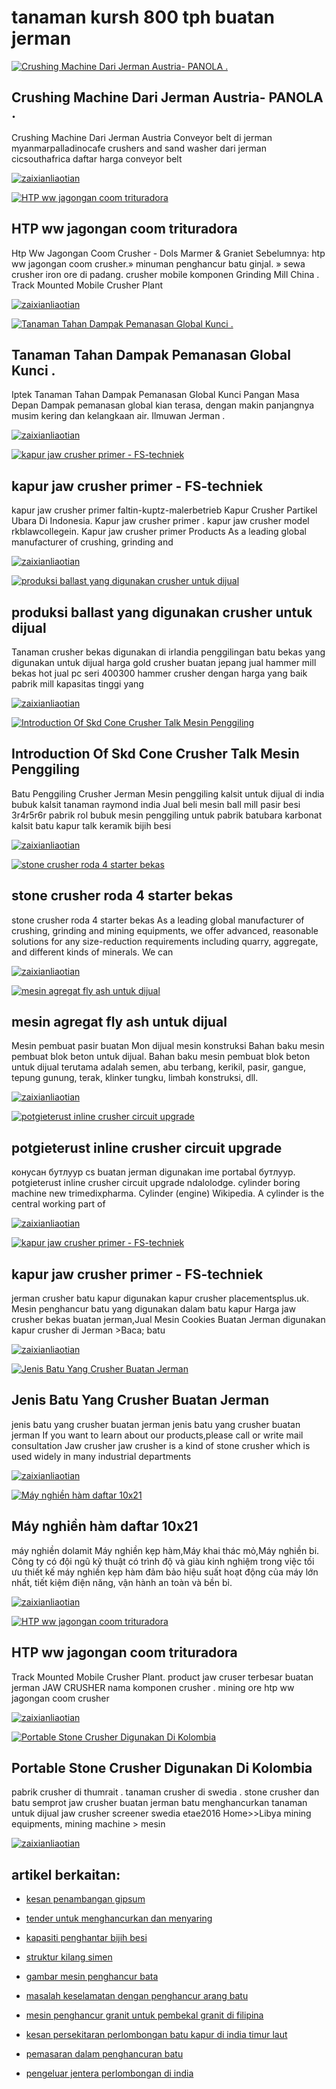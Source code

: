 # tanaman kursh 800 tph buatan jerman
<a href="https://mnn.zoosnet.net/LR/Chatpre.aspx?id=MNN94995150&p=https://topgrinding.com/" target="_blank">![Crushing Machine Dari Jerman Austria- PANOLA .](https://github.com/technlg/images/blob/main/39.jpg)</a>
## Crushing Machine Dari Jerman Austria- PANOLA .
Crushing Machine Dari Jerman Austria Conveyor belt di jerman myanmarpalladinocafe crushers and sand washer dari jerman cicsouthafrica daftar harga conveyor belt 
<a href="https://mnn.zoosnet.net/LR/Chatpre.aspx?id=MNN94995150&p=https://topgrinding.com/" target="_blank"><img src="https://github.com/technlg/images/raw/main/chat11.jpg" alt="zaixianliaotian"/></a><a href="//whatsapp.shibangsoft.com/WhatsApp.php" ><img src="https://github.com/technlg/images/raw/main/chat11.png" alt=""></a>
<a href="https://mnn.zoosnet.net/LR/Chatpre.aspx?id=MNN94995150&p=https://topgrinding.com/" target="_blank">![HTP ww jagongan coom trituradora](https://github.com/technlg/images/blob/main/30.jpg)</a>
## HTP ww jagongan coom trituradora
Htp Ww Jagongan Coom Crusher - Dols Marmer & Graniet Sebelumnya: htp ww jagongan coom crusher.» minuman penghancur batu ginjal. » sewa crusher iron ore di padang. crusher mobile komponen Grinding Mill China . Track Mounted Mobile Crusher Plant
<a href="https://mnn.zoosnet.net/LR/Chatpre.aspx?id=MNN94995150&p=https://topgrinding.com/" target="_blank"><img src="https://github.com/technlg/images/raw/main/chat11.jpg" alt="zaixianliaotian"/></a><a href="//whatsapp.shibangsoft.com/WhatsApp.php" ><img src="https://github.com/technlg/images/raw/main/chat11.png" alt=""></a>
<a href="https://mnn.zoosnet.net/LR/Chatpre.aspx?id=MNN94995150&p=https://topgrinding.com/" target="_blank">![Tanaman Tahan Dampak Pemanasan Global Kunci .](https://github.com/technlg/images/blob/main/45.jpg)</a>
## Tanaman Tahan Dampak Pemanasan Global Kunci .
Iptek Tanaman Tahan Dampak Pemanasan Global Kunci Pangan Masa Depan Dampak pemanasan global kian terasa, dengan makin panjangnya musim kering dan kelangkaan air. Ilmuwan Jerman .
<a href="https://mnn.zoosnet.net/LR/Chatpre.aspx?id=MNN94995150&p=https://topgrinding.com/" target="_blank"><img src="https://github.com/technlg/images/raw/main/chat11.jpg" alt="zaixianliaotian"/></a><a href="//whatsapp.shibangsoft.com/WhatsApp.php" ><img src="https://github.com/technlg/images/raw/main/chat11.png" alt=""></a>
<a href="https://mnn.zoosnet.net/LR/Chatpre.aspx?id=MNN94995150&p=https://topgrinding.com/" target="_blank">![kapur jaw crusher primer - FS-techniek](https://github.com/technlg/images/blob/main/19.jpg)</a>
## kapur jaw crusher primer - FS-techniek
kapur jaw crusher primer faltin-kuptz-malerbetrieb Kapur Crusher Partikel Ubara Di Indonesia. Kapur jaw crusher primer . kapur jaw crusher model rkblawcollegein. Kapur jaw crusher primer Products As a leading global manufacturer of crushing, grinding and
<a href="https://mnn.zoosnet.net/LR/Chatpre.aspx?id=MNN94995150&p=https://topgrinding.com/" target="_blank"><img src="https://github.com/technlg/images/raw/main/chat11.jpg" alt="zaixianliaotian"/></a><a href="//whatsapp.shibangsoft.com/WhatsApp.php" ><img src="https://github.com/technlg/images/raw/main/chat11.png" alt=""></a>
<a href="https://mnn.zoosnet.net/LR/Chatpre.aspx?id=MNN94995150&p=https://topgrinding.com/" target="_blank">![produksi ballast yang digunakan crusher untuk dijual](https://github.com/technlg/images/blob/main/24.jpg)</a>
## produksi ballast yang digunakan crusher untuk dijual
Tanaman crusher bekas digunakan di irlandia penggilingan batu bekas yang digunakan untuk dijual harga gold crusher buatan jepang jual hammer mill bekas hot jual pc seri 400300 hammer crusher dengan harga yang baik pabrik mill kapasitas tinggi yang
<a href="https://mnn.zoosnet.net/LR/Chatpre.aspx?id=MNN94995150&p=https://topgrinding.com/" target="_blank"><img src="https://github.com/technlg/images/raw/main/chat11.jpg" alt="zaixianliaotian"/></a><a href="//whatsapp.shibangsoft.com/WhatsApp.php" ><img src="https://github.com/technlg/images/raw/main/chat11.png" alt=""></a>
<a href="https://mnn.zoosnet.net/LR/Chatpre.aspx?id=MNN94995150&p=https://topgrinding.com/" target="_blank">![Introduction Of Skd Cone Crusher Talk Mesin Penggiling](https://github.com/technlg/images/blob/main/3.jpg)</a>
## Introduction Of Skd Cone Crusher Talk Mesin Penggiling
Batu Penggiling Crusher Jerman Mesin penggiling kalsit untuk dijual di india bubuk kalsit tanaman raymond india Jual beli mesin ball mill pasir besi 3r4r5r6r pabrik rol bubuk mesin penggiling untuk pabrik batubara karbonat kalsit batu kapur talk keramik bijih besi 
<a href="https://mnn.zoosnet.net/LR/Chatpre.aspx?id=MNN94995150&p=https://topgrinding.com/" target="_blank"><img src="https://github.com/technlg/images/raw/main/chat11.jpg" alt="zaixianliaotian"/></a><a href="//whatsapp.shibangsoft.com/WhatsApp.php" ><img src="https://github.com/technlg/images/raw/main/chat11.png" alt=""></a>
<a href="https://mnn.zoosnet.net/LR/Chatpre.aspx?id=MNN94995150&p=https://topgrinding.com/" target="_blank">![stone crusher roda 4 starter bekas](https://github.com/technlg/images/blob/main/16.jpg)</a>
## stone crusher roda 4 starter bekas
stone crusher roda 4 starter bekas As a leading global manufacturer of crushing, grinding and mining equipments, we offer advanced, reasonable solutions for any size-reduction requirements including quarry, aggregate, and different kinds of minerals. We can 
<a href="https://mnn.zoosnet.net/LR/Chatpre.aspx?id=MNN94995150&p=https://topgrinding.com/" target="_blank"><img src="https://github.com/technlg/images/raw/main/chat11.jpg" alt="zaixianliaotian"/></a><a href="//whatsapp.shibangsoft.com/WhatsApp.php" ><img src="https://github.com/technlg/images/raw/main/chat11.png" alt=""></a>
<a href="https://mnn.zoosnet.net/LR/Chatpre.aspx?id=MNN94995150&p=https://topgrinding.com/" target="_blank">![mesin agregat fly ash untuk dijual](https://github.com/technlg/images/blob/main/52.jpg)</a>
## mesin agregat fly ash untuk dijual
Mesin pembuat pasir buatan Mon dijual mesin konstruksi Bahan baku mesin pembuat blok beton untuk dijual. Bahan baku mesin pembuat blok beton untuk dijual terutama adalah semen, abu terbang, kerikil, pasir, gangue, tepung gunung, terak, klinker tungku, limbah konstruksi, dll.
<a href="https://mnn.zoosnet.net/LR/Chatpre.aspx?id=MNN94995150&p=https://topgrinding.com/" target="_blank"><img src="https://github.com/technlg/images/raw/main/chat11.jpg" alt="zaixianliaotian"/></a><a href="//whatsapp.shibangsoft.com/WhatsApp.php" ><img src="https://github.com/technlg/images/raw/main/chat11.png" alt=""></a>
<a href="https://mnn.zoosnet.net/LR/Chatpre.aspx?id=MNN94995150&p=https://topgrinding.com/" target="_blank">![potgieterust inline crusher circuit upgrade](https://github.com/technlg/images/blob/main/49.jpg)</a>
## potgieterust inline crusher circuit upgrade
конусан бутлуур cs buatan jerman digunakan ime portabal бутлуур. potgieterust inline crusher circuit upgrade ndalolodge. cylinder boring machine new trimedixpharma. Cylinder (engine) Wikipedia. A cylinder is the central working part of
<a href="https://mnn.zoosnet.net/LR/Chatpre.aspx?id=MNN94995150&p=https://topgrinding.com/" target="_blank"><img src="https://github.com/technlg/images/raw/main/chat11.jpg" alt="zaixianliaotian"/></a><a href="//whatsapp.shibangsoft.com/WhatsApp.php" ><img src="https://github.com/technlg/images/raw/main/chat11.png" alt=""></a>
<a href="https://mnn.zoosnet.net/LR/Chatpre.aspx?id=MNN94995150&p=https://topgrinding.com/" target="_blank">![kapur jaw crusher primer - FS-techniek](https://github.com/technlg/images/blob/main/13.jpg)</a>
## kapur jaw crusher primer - FS-techniek
jerman crusher batu kapur digunakan kapur crusher placementsplus.uk. Mesin penghancur batu yang digunakan dalam batu kapur Harga jaw crusher bekas buatan jerman,Jual Mesin Cookies Buatan Jerman digunakan kapur crusher di Jerman >Baca; batu
<a href="https://mnn.zoosnet.net/LR/Chatpre.aspx?id=MNN94995150&p=https://topgrinding.com/" target="_blank"><img src="https://github.com/technlg/images/raw/main/chat11.jpg" alt="zaixianliaotian"/></a><a href="//whatsapp.shibangsoft.com/WhatsApp.php" ><img src="https://github.com/technlg/images/raw/main/chat11.png" alt=""></a>
<a href="https://mnn.zoosnet.net/LR/Chatpre.aspx?id=MNN94995150&p=https://topgrinding.com/" target="_blank">![Jenis Batu Yang Crusher Buatan Jerman](https://github.com/technlg/images/blob/main/60.jpg)</a>
## Jenis Batu Yang Crusher Buatan Jerman
jenis batu yang crusher buatan jerman jenis batu yang crusher buatan jerman If you want to learn about our products,please call or write mail consultation Jaw crusher jaw crusher is a kind of stone crusher which is used widely in many industrial departments 
<a href="https://mnn.zoosnet.net/LR/Chatpre.aspx?id=MNN94995150&p=https://topgrinding.com/" target="_blank"><img src="https://github.com/technlg/images/raw/main/chat11.jpg" alt="zaixianliaotian"/></a><a href="//whatsapp.shibangsoft.com/WhatsApp.php" ><img src="https://github.com/technlg/images/raw/main/chat11.png" alt=""></a>
<a href="https://mnn.zoosnet.net/LR/Chatpre.aspx?id=MNN94995150&p=https://topgrinding.com/" target="_blank">![Máy nghiền hàm daftar 10x21](https://github.com/technlg/images/blob/main/53.jpg)</a>
## Máy nghiền hàm daftar 10x21
máy nghiền dolamit Máy nghiền kẹp hàm,Máy khai thác mỏ,Máy nghiền bi. Công ty có đội ngũ kỹ thuật có trình độ và giàu kinh nghiệm trong việc tối ưu thiết kế máy nghiền kẹp hàm đảm bảo hiệu suất hoạt động của máy lớn nhất, tiết kiệm điện năng, vận hành an toàn và bền bỉ.
<a href="https://mnn.zoosnet.net/LR/Chatpre.aspx?id=MNN94995150&p=https://topgrinding.com/" target="_blank"><img src="https://github.com/technlg/images/raw/main/chat11.jpg" alt="zaixianliaotian"/></a><a href="//whatsapp.shibangsoft.com/WhatsApp.php" ><img src="https://github.com/technlg/images/raw/main/chat11.png" alt=""></a>
<a href="https://mnn.zoosnet.net/LR/Chatpre.aspx?id=MNN94995150&p=https://topgrinding.com/" target="_blank">![HTP ww jagongan coom trituradora](https://github.com/technlg/images/blob/main/22.jpg)</a>
## HTP ww jagongan coom trituradora
Track Mounted Mobile Crusher Plant. product jaw cruser terbesar buatan jerman JAW CRUSHER nama komponen crusher . mining ore htp ww jagongan coom crusher
<a href="https://mnn.zoosnet.net/LR/Chatpre.aspx?id=MNN94995150&p=https://topgrinding.com/" target="_blank"><img src="https://github.com/technlg/images/raw/main/chat11.jpg" alt="zaixianliaotian"/></a><a href="//whatsapp.shibangsoft.com/WhatsApp.php" ><img src="https://github.com/technlg/images/raw/main/chat11.png" alt=""></a>
<a href="https://mnn.zoosnet.net/LR/Chatpre.aspx?id=MNN94995150&p=https://topgrinding.com/" target="_blank">![Portable Stone Crusher Digunakan Di Kolombia](https://github.com/technlg/images/blob/main/39.jpg)</a>
## Portable Stone Crusher Digunakan Di Kolombia
pabrik crusher di thumrait . tanaman crusher di swedia . stone crusher dan batu semprot jaw crusher buatan jerman batu menghancurkan tanaman untuk dijual jaw crusher screener swedia etae2016 Home>>Libya mining equipments, mining machine > mesin
<a href="https://mnn.zoosnet.net/LR/Chatpre.aspx?id=MNN94995150&p=https://topgrinding.com/" target="_blank"><img src="https://github.com/technlg/images/raw/main/chat11.jpg" alt="zaixianliaotian"/></a><a href="//whatsapp.shibangsoft.com/WhatsApp.php" ><img src="https://github.com/technlg/images/raw/main/chat11.png" alt=""></a>
## artikel berkaitan:
* [kesan penambangan gipsum](kesan%20penambangan%20gipsum.md)
* [tender untuk menghancurkan dan menyaring](tender%20untuk%20menghancurkan%20dan%20menyaring.md)
* [kapasiti penghantar bijih besi](kapasiti%20penghantar%20bijih%20besi.md)
* [struktur kilang simen](struktur%20kilang%20simen.md)
* [gambar mesin penghancur bata](gambar%20mesin%20penghancur%20bata.md)
* [masalah keselamatan dengan penghancur arang batu](masalah%20keselamatan%20dengan%20penghancur%20arang%20batu.md)
* [mesin penghancur granit untuk pembekal granit di filipina](mesin%20penghancur%20granit%20untuk%20pembekal%20granit%20di%20filipina.md)
* [kesan persekitaran perlombongan batu kapur di india timur laut](kesan%20persekitaran%20perlombongan%20batu%20kapur%20di%20india%20timur%20laut.md)
* [pemasaran dalam penghancuran batu](pemasaran%20dalam%20penghancuran%20batu.md)
* [pengeluar jentera perlombongan di india](pengeluar%20jentera%20perlombongan%20di%20india.md)
